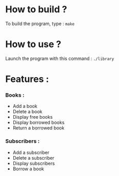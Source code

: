 # How to build ?
To build the program, type :
```make```

# How to use ?
Launch the program with this command :
```./library```

# Features :
### Books :
<ul>
    <li>Add a book</li>
    <li>Delete a book</li>
    <li>Display free books</li>
    <li>Display borrowed books</li>
    <li>Return a borrowed book</li>
</ul>

### Subscribers :
<ul>
    <li>Add a subscriber</li>
    <li>Delete a subscriber</li>
    <li>Display subscribers</li>
    <li>Borrow a book</li>
</ul>